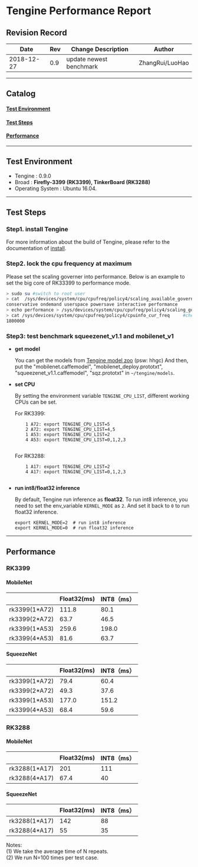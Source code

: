 # **Tengine  Performance Report**  

## **Revision Record**
|    Date    | Rev |Change Description|Author
| ---------- | --- |---|---|
| 2018-12-27 |  0.9 |update newest benchmark|ZhangRui/LuoHao


---

## **Catalog**

#### [**Test Environment**](benchmark.md#test-environment-1)
#### [**Test Steps**](benchmark.md#test-steps-1)
#### [**Performance**](benchmark.md#performance-1)

---


## **Test Environment**
- Tengine : 0.9.0
- Broad : **Firefly-3399 (RK3399), TinkerBoard (RK3288)**
- Operating System : Ubuntu 16.04.


---

## **Test Steps**

### Step1. **install Tengine**

For more information about the build of Tengine, please refer to the documentation of [install](install.md).

### Step2. **lock the cpu frequency at maximum**

Please set the scaling governer into performance. Below is an example to set the big core of RK33399 to performance mode.

```bash
> sudo su #switch to root user
> cat  /sys/devices/system/cpu/cpufreq/policy4/scaling_available_governors   #check which available policy, note that policy4 is for A72 on RK3399 and policy0 is for A53
conservative ondemand userspace powersave interactive performance
> echo performance > /sys/devices/system/cpu/cpufreq/policy4/scaling_governor #set performance policy
> cat /sys/devices/system/cpu/cpufreq/policy4/cpuinfo_cur_freq     #check cpu frequency
1800000
```

### Step3: **test benchmark squeezenet_v1.1 and mobilenet_v1**

* **get model**

    You can get the models from [Tengine model zoo](https://pan.baidu.com/s/1Ar9334MPeIV1eq4pM1eI-Q) (psw: hhgc)
    And then, put the "mobilenet.caffemodel", "mobilenet_deploy.prototxt", "squeezenet_v1.1.caffemodel", "sqz.prototxt" in `~/tengine/models`.

* **set CPU**

    By setting the environment variable `TENGINE_CPU_LIST`, different working CPUs can be set.
    
    For RK3399:
    ```
        1 A72: export TENGINE_CPU_LIST=5
        2 A72: export TENGINE_CPU_LIST=4,5
        1 A53: export TENGINE_CPU_LIST=2
        4 A53: export TENGINE_CPU_LIST=0,1,2,3
        
    ```
    For RK3288:
    ```
        1 A17: export TENGINE_CPU_LIST=2
        4 A17: export TENGINE_CPU_LIST=0,1,2,3
        
    ```

* **run int8/float32 inference**

    By default, Tengine run inference as **float32**. To run int8 inference, you need to set the env_variable `KERNEL_MODE` as `2`. And set it back to `0` to run float32 inference.
    ```
    export KERNEL_MODE=2  # run int8 inference
    export KERNEL_MODE=0  # run float32 inference
    ```

---

## Performance

### RK3399 

#### MobileNet

|   | Float32(ms) | INT8（ms） |
| ---------- | ---|---|
| rk3399(1*A72) | 111.8 |80.1  |
| rk3399(2*A72) | 63.7  |46.5  |
| rk3399(1*A53) | 259.6 |198.0 |
| rk3399(4*A53) | 81.6  |63.7  |


#### SqueezeNet
|   | Float32(ms) | INT8（ms） |
| ---------- | ---|---|
| rk3399(1*A72) | 79.4  |60.4 |
| rk3399(2*A72) | 49.3  |37.6 |
| rk3399(1*A53) | 177.0 |151.2 |
| rk3399(4*A53) | 68.4  |59.6 |


### RK3288

#### MobileNet

|   | Float32(ms) | INT8（ms） |
| ---------- | ---|---|
| rk3288(1*A17) | 201 |111  |
| rk3288(4*A17) | 67.4 |40  |


#### SqueezeNet
|   | Float32(ms) | INT8（ms） |
| ---------- | ---|---|
| rk3288(1*A17) | 142 |88 |
| rk3288(4*A17) | 55  |35 |

Notes:<br>
(1) We take the average time of N repeats.<br>
(2) We run N=100 times per test case.<br>


